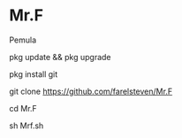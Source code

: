 # Mr.F
Pemula

pkg update && pkg upgrade

pkg install git

git clone https://github.com/farelsteven/Mr.F

cd Mr.F

sh Mrf.sh
